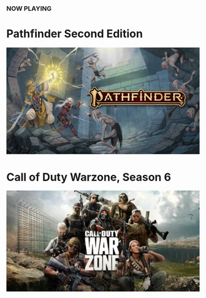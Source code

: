 ### NOW PLAYING

# Pathfinder Second Edition

<a class="featured" href="/campaign">![Image](/assets/img/pathfinder-2e-abomination-vaults.svg)</a>

# Call of Duty Warzone, Season 6

<a class="featured" href="/warzone" target="_blank">![Image](/assets/img/caro-cod-warzone-promo.svg)</a>